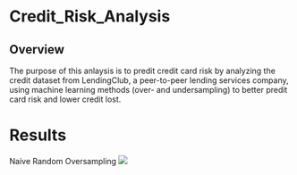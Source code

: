 # Credit_Risk_Analysis

## Overview
The purpose of this anlaysis is to predit credit card risk by analyzing the credit dataset from LendingClub, a peer-to-peer lending services company, using machine learning methods (over- and undersampling) to better predit card risk and lower credit lost.

# Results

Naive Random Oversampling
<img src=https://github.com/reinalim/Credit_Risk_Analysis/NaiveRandomOversampling.png>
